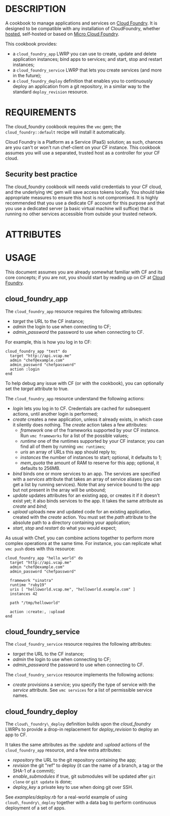 DESCRIPTION
===========

A cookbook to manage applications and services on
[Cloud Foundry](http://www.cloudfoundry.org/).
It is designed to be compatible with any installation of CloudFoundry, whether
[hosted](http://www.cloudfoundry.com/), self-hosted or based on 
[Micro Cloud Foundry](https://www.cloudfoundry.com/micro).

This cookbook provides:

* a `cloud_foundry_app` LWRP you can use to create, update and delete application
instances; bind apps to services; and start, stop and restart instances;
* a `cloud_foundry_service` LWRP that lets you create services (and more in the future);
* a `cloud_foundry_deploy` definition that enables you to continuously deploy an
application from a git repository, in a similar way to the standard `deploy_revision`
resource.

REQUIREMENTS
============

The cloud\_foundry cookbook requires the `vmc` gem; the `cloud_foundry::default`
recipe will install it automatically.

Cloud Foundry is a Platform as a Service (PaaS) solution; as such, chances are
you can't or won't run chef-client on your CF instance. This cookbook assumes
you will use a separated, trusted host as a controller for your CF cloud.

Security best practice
----------------------

The cloud\_foundry cookbook will needs valid credentials to your CF cloud, and
the underlying `VMC` gem will save access tokens locally. You should take
appropriate measures to ensure this host is not compromised. It is highly
recommended that you use a dedicate CF account for this purpose and that you
use a dedicated server (a basic virtual machine will suffice) that is running
no other services accessible from outside your trusted network.

ATTRIBUTES
==========

USAGE
=====

This document assumes you are already somewhat familiar with CF and its core
concepts; if you are not, you should start by reading up on CF at
[Cloud Foundry](http://www.cloudfoundry.org/).

cloud\_foundry\_app
-------------------

The `cloud_foundry_app` resource requires the following attributes:

* _target_ the URL to the CF instance;
* _admin_ the login to use when connecting to CF;
* _admin\_password_ the password to use when connecting to CF.

For example, this is how you log in to CF:

    cloud_foundry_app "test" do
      target "http://api.vcap.me"
      admin "chef@example.com"
      admin_password "chefpassword"
      action :login
    end

To help debug any issue with CF (or with the cookbook), you can optionally
set the _target_ attribute to true.

The `cloud_foundry_app` resource understand the following actions:

* _login_ lets you log in to CF. Credentials are cached for subsequent
actions, until another login is performed;
* _create_ creates a new application, unless it already exists, in which
case it silently does nothing. The _create_ action takes a few attributes:
  * _framework_ one of the frameworks supported by your CF instance. Run
  `vmc frameworks` for a list of the possible values;
  * _runtime_ one of the runtimes supported by your CF instance; you can
  find all of them by running `vmc runtimes`;
  * _uris_ an array of URLs this app should reply to;
  * _instances_ the number of instances to start; optional, it defaults to 1;
  * _mem\_quota_ the amount of RAM to reserve for this app; optional, it
  defaults to 256MB.
* _bind_ binds one or more services to an app. The services are specified with
a _services_ attribute that takes an array of service aliases (you can get a
list by running services). Note that any service bound to the app but not
present in the array will be unbound;
* _update_ updates attributes for an existing app, or creates it if it doesn't
exist yet; it also binds services to the app. It takes the same attribute as
_create_ and _bind_;
* _upload_ uploads new and updated code for an existing application, created
with the _create_ action. You must set the _path_ attribute to the absolute
path to a directory containing your application;
* _start_, _stop_ and _restart_ do what you would expect;

As usual with Chef, you can combine actions together to perform more complex
operations at the same time. For instance, you can replicate what `vmc push`
does with this resource:

    cloud_foundry_app "hello_world" do
      target "http://api.vcap.me"
      admin "chef@example.com"
      admin_password "chefpassword"

      framework "sinatra"
      runtime "ruby19"
      uris [ "helloworld.vcap.me", "helloworld.example.com" ]
      instances 42

      path "/tmp/helloworld"

      action :create:, :upload
    end

cloud\_foundry\_service
-----------------------

The `cloud_foundry_service` resource requires the following attributes:

* _target_ the URL to the CF instance;
* _admin_ the login to use when connecting to CF;
* _admin\_password_ the password to use when connecting to CF.

The `cloud_foundry_service` resource implements the following actions:

* _create_ provisions a service; you specify the type of service with the
_service_ attribute. See `vmc services` for a list of permissible service
names.

cloud\_foundry\_deploy
----------------------

The `cloud\_foundry\_deploy` definition builds upon the _cloud\_foundry_ LWRPs
to provide a drop-in replacement for _deploy\_revision_ to deploy an app to CF.

It takes the same attributes as the _:update_ and _:upload_ actions of the
`cloud_foundry_app` resource, and a few extra attributes:

* _repository_ the URL to the git repository containing the app;
* _revision_ the git "ref" to deploy (it can the name of a branch, a tag or the
SHA-1 of a commit);
* _enable\_submodules_ if true, git submodules will be updated after `git clone` or
`git update` is done;
* _deploy\_key_ a private key to use when doing git over SSH.

See _examples/deploy.rb_ for a real-world example of using `cloud\_foundry\_deploy`
together with a data bag to perform continuous deployment of a set of apps.
